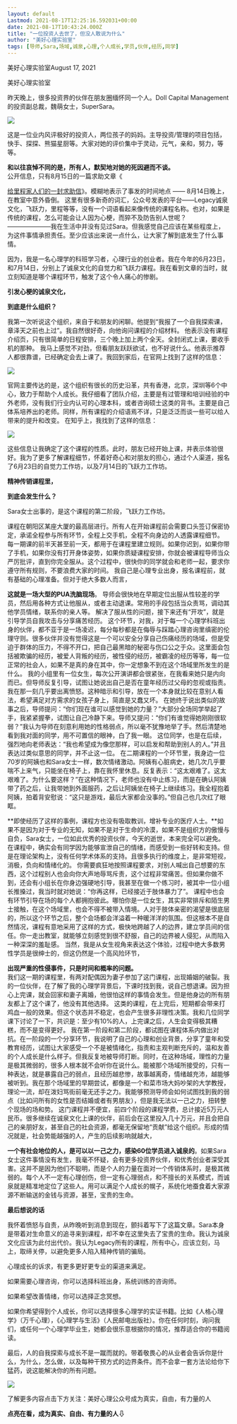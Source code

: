 ```yaml
---
layout: default
Lastmod: 2021-08-17T12:25:16.592031+00:00
date: 2021-08-17T10:43:24.000Z
title: "一位投资人去世了，但没人敢说为什么"
author: "美好心理实验室"
tags: [导师,Sara,场域,诚泉,心理,个人成长,学员,伙伴,经历,同学]
---
```


美好心理实验室August 17, 2021

美好心理实验室  

昨天晚上，很多投资界的伙伴在朋友圈缅怀同一个人。Doll Capital Management的投资副总裁，魏萌女士，SuperSara。  

![](https://images.weserv.nl/?url=https%3A//mmbiz.qpic.cn/mmbiz_png/0QfRpzUK0LLecLK543U1D7EjSPjoQXQfrA3KqE9LfuYKJejsGxbNstM9qhKicAcoO7XGPrkN77ZTCbcT8HG63Wg/640%3Fwx_fmt%3Dother)

这是一位业内风评极好的投资人，两位孩子的妈妈。主导投资/管理的项目包括，快手、探探、熊猫星厨等。大家对她的评价集中于灵动，元气，亲和，努力，等等。

**和以往哀悼不同的是，所有人，默契地对她的死因避而不谈。**  
公开信息，只有8月15日的一篇求助文章《

[给里程家人们的一封求助信](https://mp.weixin.qq.com/s?__biz=MjM5MjQ2NTkyMQ==&mid=2659807826&idx=1&sn=23f4ba16feceec9a498d34b3828570f8&scene=21#wechat_redirect)》。模糊地表示了事发的时间地点 —— 8月14日晚上，在教室中意外昏倒。 这里有很多新奇的词汇，公众号发表的平台——Legacy诚泉文化，飞跃力，里程等等，没有一个词语看起来像传统的课程名称。也对，如果是传统的课程，怎么可能会让人因为心梗，而猝不及防告别人世呢？ ———————我在生活中并没有见过Sara。但我感觉自己应该在某些程度上，为这件事情承担责任。至少应该出来说一点什么，让大家了解到底发生了什么事情。

因为，我是一名心理学的科班学习者，心理行业的创业者。我在今年的6月23日，和7月14日，分别上了诚泉文化的自觉力和飞跃力课程。我在看到文章的当时，就立刻知道是哪个课程环节，触发了这个令人痛心的惨剧。

**引发心梗的诚泉文化，**

**到底是什么组织？**

我第一次听说这个组织，来自于和朋友的闲聊。他提到“我报了一个自我探索课，章泽天之前也上过”。我自然很好奇，向他询问课程的介绍材料。 他表示没有课程介绍页，只有很简单的日程安排，三个晚上加上两个全天。全封闭式上课，要收手机的那种。 我马上感觉不对劲，但看朋友跃跃欲试，也不好说什么。他表示推荐人都很靠谱，已经确定会去上课了。我回到家后，在官网上找到了这样的信息：

![](https://images.weserv.nl/?url=https%3A//mmbiz.qpic.cn/mmbiz_png/0QfRpzUK0LLecLK543U1D7EjSPjoQXQfV4jibby4absiaWNy3QcmRDXtVkoC5I9BbbHe7V3AVSy69Bp7ayLtw6LQ/640%3Fwx_fmt%3Dpng)

官网主要传达的是，这个组织有很长的历史沿革，共有香港，北京，深圳等6个中心，致力于帮助个人成长。我仔细看了团队介绍，主要是有过管理和培训经验的中外老师，没有我们行业内认可的心理本科，或者咨询硕士这类的背书。主要是自己体系培养出的老师。同样，所有课程的介绍语焉不详，只是泛泛而谈一些可以给人带来的提升和改变。 在知乎上，我找到了这样的信息：

![](https://images.weserv.nl/?url=https%3A//mmbiz.qpic.cn/mmbiz_png/0QfRpzUK0LLecLK543U1D7EjSPjoQXQftoCnP0E0TkstCj97Od06wn4qg1W7iczB17UUTrfhwibiau6Wc38aGiafCQ/640%3Fwx_fmt%3Dpng)

  
这些信息让我确定了这个课程的性质。此时，朋友已经开始上课，并表示体验很好。我为了更多了解课程细节，怀着好奇心和对朋友的担心，通过个人渠道，报名了6月23日的自觉力工作坊，以及7月14日的飞跃力工作坊。

**精神传销课程里，**

**到底会发生什么？**

Sara女士出事的，是这个课程的第二阶段，飞跃力工作坊。

课程在朝阳区某座大厦的最高层进行。所有人在开始课程前会需要口头签订保密协定，承诺全程参与所有环节，全程上交手机，全程不向身边的人透露课程细节。 每一期课的前半天甚至前一天，都用于在课程里建立规则。如果你迟到，如果你带了手机，如果你没有打开身体姿势，如果你质疑课程安排，你就会被课程导师当众严厉批评，直到你完全服从。这个过程中，很快你的同学就会和老师一起，要求你遵守所有规则，不要浪费大家的时间。 我自己是心理专业出身，报名课程前，就有基础的心理准备。但对于绝大多数人而言，

**这就是一场大型的PUA洗脑现场**。 导师会很快地在早期定位出服从性较差的学员，然后用各种方式让他服从，或者主动退课。常用的手段包括当众责骂，调动其他学员情绪，联系你的亲人等。 解决了服从性的问题，接下来还有“开攻”，就是引导学员自我攻击与分享痛苦经历。 这个环节，对我，对于每一个心理学科班出身的伙伴，都不亚于是一场凌迟，每分每秒都是在侮辱与踩踏心理咨询里缜密的伦理守则。很多伙伴并没有觉得这是一个可以安全分享自己伤痛经历的场域，但是受迫于群体的压力，不得不开口，把自己最黑暗的秘密与伤口公之于众。这里面会包括被欺骗的经历，被爱人背叛的经历，被性侵的经历，被霸凌的经历等等，每一位正常的社会人，如果不是真的身在其中，你一定想象不到在这个场域里所发生的是什么。 我的小组里有一位女生，每次公开演讲都会很紧张，在我看来她只是内向而已。但导师反复引导，试图让她说出自己是否在童年经历过父母的忽视或指责。我在那一刻几乎要出离愤怒。这种暗示和引导，放在一个本身就比较在意别人看法，希望满足对方需求的女孩子身上，简直是又蠢又坏。 在她终于说出类似的故事之后，导师提问：“你们现在谁可以感觉到她的力量？”大部分全场同学举起了手，我紧紧握拳，试图让自己冷静下来。导师又提问：“你们有谁觉得她刚刚很软弱？”我认为导师在刻意利用她的性格弱点，所以毫不犹豫地举了手。然后清楚地看到我对面的同学，用不可置信的眼神，白了我一眼。 这位同学，也是在后续，强烈地向老师表达：“我也希望成为像您那样，可以启发和帮助到别人的人。”并且表达过类似意思的同学，并不止这一位。 在二期课程的一个环节里，我身边一位70岁的阿姨也和Sara女士一样，数次情绪激动。阿姨有心脏病史，她几次几乎要喘不上来气，只能坐在椅子上，靠在我怀里休息。反复表示：“这太艰难了。这太艰难了。为什么要这样？”在这种情况下，老师也没有中止练习，而是在确认阿姨带了药之后，让我带她到外面服药，之后让阿姨坐在椅子上继续练习。我全程抱着阿姨，拍着背安慰说：“这只是游戏，最后大家都会没事的。”但自己也几次红了眼眶。

**即使经历了这样的事例，课程方也没有吸取教训，增补专业的医疗人士。**如果不是因为对于专业的无知，如果不是对于生命的冷漠，如果不是组织方的傲慢与自负，Sara女士，一位如此优秀的投资伙伴，今天的逝世，本来完全可以避免。 在课程中，确实会有同学因为能够宣泄自己的情绪，而感受到一些好转和支持。但是在理论架构上，没有任何学术体系的支持。且很多执行的维度上，是非常短视，消极，负向和情绪化的。 你需要疯狂地按照课程要求，对别人喊出自己想要的东西，这个过程别人也会向你大声地辱骂斥责，这个过程非常痛苦。但如果你做不到，还会有小组长在你身边强硬地引导，我甚至在做一个练习时，被其中一位小组长推搡过，我当时就对她说：“你再这样，已经接近于肢体暴力了”。 课程中也会有环节引导在场的每个人都拥抱彼此。哪怕你是一位女生，其实非常排斥和陌生男士接触，在这个场域里，也会不得不被带入情境。人对于肢体亲密的渴望是很底层的，所以这个环节之后，整个会场都会洋溢着一种暖洋洋的氛围。但这根本不是自然情况，课程有意地采用了这样的方式，极快地跨越了人的边界，建立学员间的信任。你一走出教室，就能够立刻感觉到很不舒服，自己的边界被人侵犯，从而陷入一种深深的羞耻感。 当然，我是从女生视角来表达这个体验，过程中绝大多数男性学员是很绅士的，但这仍然是一个高风险环节，

**出现严重的性侵事件，只是时间和概率的问题。**  
我们这一期的课程里，有两对配偶因为妻子参加了这门课程，出现婚姻的破裂。我的一位伙伴，在了解了我的心理学背景后，下课时找到我，说自己想退课。因为担心上完课，就会回家和妻子离婚，他很怕这样的事情会发生。但是他身边的所有朋友都上了这个课了，他没有其他选择。 这类的课程，在上完后，短期都会带来打鸡血一般的效果。但这个状态并不稳定，也会产生很多非理性决策。我和几位同学课下讨论了一下，共识是：至少有10%的人，上完课之后，人生会变得极其糟糕，而不是变得更好。 我在第一阶段和第二阶段，都试图在课程体系内做出对抗。在一阶段的一个分享环节，我说明了自己的心理和创业背景，分享了童年和受教育经历，试图让大家感受一个不是被情绪化，指责和主观判断充斥的，温和友善的个人成长是什么样子。但我反复地被导师打断。同时，在这种场域，理性的力量是极其微弱的，很多人根本就不会听你在说什么。能被那个场域所接受的，只有一种表达，就是暴露自己的弱点，且经历越悲惨，故事越离奇，情绪越充沛，越能够被听到。我在那个场域里的早期尝试，都像是一个和菜市场大妈吵架的大学教授，理论一流，却在泼妇骂街前毫无还手之力。我能够预测导师会如何试图找到我的弱点（比如问所有的女性是否结婚或者有男朋友），但是我无法以一己之力，扭转整个现场的场和势。 这门课程并不便宜，前四个阶段的课程学费，总计接近5万元人民币。很多继续在诚泉文化上课的伙伴，前后会在这里投入几十万元，并且会把自己的亲朋好友，甚至自己的社会资源，都毫无保留地“贡献”给这个组织。形成的情况就是，社会势能越强的人，产生的后续影响就越大，

**一个有社会地位的人，是可以以一己之力，感染60位学员进入诚泉的**。如果Sara女士这件事情没有发生，我毫不怀疑，会有更多投资界伙伴，和优秀创业者深受其害。这并不是因为他们不聪明，而是个人的力量在面对一个传销体系时，是极其微弱的。每个人不一定有心理创伤，但一定有心理弱点，和不擅长的关系模式，而诚泉就是精准地定位了这些人。用可以满足个人成长的幌子，系统化地蚕食着大家源源不断输送的金钱与资源，甚至，宝贵的生命。  

**最后想说的话**

  
我怀着愤怒与自责，从昨晚听到消息到现在，颤抖着写下了这篇文章。Sara本身是带着对生命意义的追寻来到课程，却不幸在这里失去了宝贵的生命。我认为诚泉文化应该为此付出代价。我认为Legacy所有的课程，所有中心，应该立刻，马上，取缔关停，以避免更多人陷入精神传销的骗局。

心理成长的诉求，有更多更好更专业的渠道来满足。

如果需要心理咨询，你可以选择科班出身，系统训练的咨询师。

如果希望改善情绪，你可以选择正念冥想。  

如果你希望得到个人成长，你可以选择很多心理学的实证书籍。比如《人格心理学》（万千心理），《心理学与生活》（人民邮电出版社）。你在任何时刻，询问我们，或任何一个心理学毕业生，她都会很乐意根据你的情况，推荐适合你的书籍阅读。

最后，人的自我探索与成长不是一蹴而就的。带着敬畏心的从业者会告诉你是什么，为什么，怎么做，以及每种干预方式的边界条件。而不会拿一套方法论给你下猛药，说这能解决你的所有问题。

![](https://images.weserv.nl/?url=https%3A//mmbiz.qpic.cn/mmbiz_png/0QfRpzUK0LLTrrSgvkFyJcGWogl3oyye4ZEmKrTcEEGoZD8icsdoSZkFFf5yBWXjnDTJ76ibNOWDqg7kgtHO0aBQ/640%3Fwx_fmt%3Dpng)

了解更多内容点击下方关注：美好心理公众号成为真实，自由，有力量的人

**点亮在看，成为真实、自由、有力量的人⇩**

